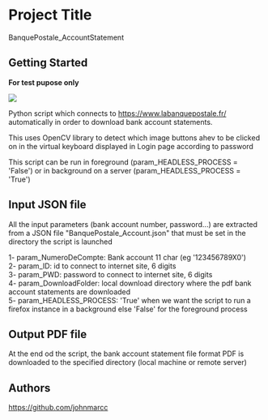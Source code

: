 # Project Title
BanquePostale_AccountStatement

## Getting Started

__For test pupose only__

![](https://github.com/johnmarcc/OpenCV_BanquePostale_AccountStatement/blob/master/BanquePostaleVirtualKeyboard.jpg)

Python script which connects to https://www.labanquepostale.fr/ automatically in order to download bank account statements. 

This uses OpenCV library to detect which image buttons ahev to be clicked on in the virtual keyboard displayed in Login page according to 
password

This script can be run in foreground (param_HEADLESS_PROCESS = 'False') or in background on a server (param_HEADLESS_PROCESS = 'True')

## Input JSON file
All the input parameters (bank account number, password...) are extracted from a JSON file "BanquePostale_Account.json" that must be set in the directory the script is launched

1- param_NumeroDeCompte: Bank account 11 char (eg '123456789X0') <br/>
2- param_ID: id to connect to internet site, 6 digits <br/>
3- param_PWD: password to connect to internet site, 6 digits <br/>
4- param_DownloadFolder: local download directory where the pdf bank account statements are downloaded <br/>
5- param_HEADLESS_PROCESS: 'True' when we want the script to run a firefox instance in a background else 'False' for the foreground process

## Output PDF file
At the end od the script, the bank account statement file format PDF is downloaded to the specified directory (local machine or remote server)

## Authors

https://github.com/johnmarcc
